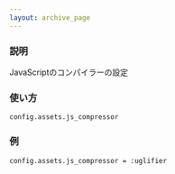 ```yaml
---
layout: archive_page
---
```

### 説明
JavaScriptのコンパイラーの設定

### 使い方
    config.assets.js_compressor

### 例
    config.assets.js_compressor = :uglifier